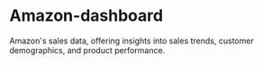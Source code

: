 # Amazon-dashboard
Amazon's sales data, offering insights into sales trends, customer demographics, and product performance.
